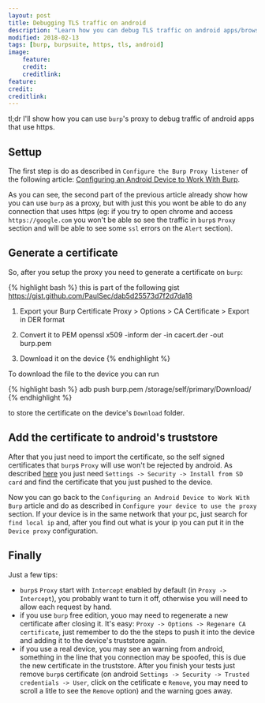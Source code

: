 ```yaml
---
layout: post
title: Debugging TLS traffic on android
description: "Learn how you can debug TLS traffic on android apps/browsing"
modified: 2018-02-13
tags: [burp, burpsuite, https, tls, android]
image:
    feature:
    credit:
    creditlink:
feature:
credit:
creditlink:
---
```


tl;dr
I'll show how you can use `burp`'s proxy to debug traffic of android apps that use https.


## Settup
The first step is do as described in `Configure the Burp Proxy listener` of the following article: [Configuring an Android Device to Work With Burp](https://support.portswigger.net/customer/portal/articles/1841101-configuring-an-android-device-to-work-with-burp).

As you can see, the second part of the previous article already show how you can use `burp` as a proxy, but with just this you wont be able to do any connection that uses https (eg: if you try to open chrome and access `https://google.com` you won't be able so see the traffic in `burp`s `Proxy` section and will be able to see some `ssl` errors on the `Alert` section).

## Generate a certificate
So, after you setup the proxy you need to generate a certificate on `burp`:

{% highlight bash %}
this is part of the following gist https://gist.github.com/PaulSec/dab5d25573d7f2d7da18

1. Export your Burp Certificate
Proxy > Options > CA Certificate > Export in DER format

2. Convert it to PEM
openssl x509 -inform der -in cacert.der -out burp.pem

4. Download it on the device
{% endhighlight %}

To download the file to the device you can run

{% highlight bash %}
adb push burp.pem /storage/self/primary/Download/
{% endhighlight %}

to store the certificate on the device's `Download` folder.

## Add the certificate to android's truststore
After that you just need to import the certificate, so the self signed certificates that `burp`s `Proxy` will use won't be rejected by android.
As described [here](https://stackoverflow.com/a/32887169/3939522) you just need `Settings -> Security -> Install from SD card` and find the certificate that you just pushed to the device.

Now you can go back to the `Configuring an Android Device to Work With Burp` article and do as described in `Configure your device to use the proxy` section. If your device is in the same network that your pc, just search for `find local ip` and, after you find out what is your ip you can put it in the `Device proxy` configuration.

## Finally
Just a few tips:
- `burp`s `Proxy` start with `Intercept` enabled by default (in `Proxy -> Intercept`), you probably want to turn it off, otherwise you will need to allow each request by hand.
- if you use `burp` free edition, youo may need to regenerate a new certificate after closing it.  It's easy: `Proxy -> Options -> Regenare CA certificate`, just remember to do the the steps to push it into the device and adding it to the device's truststore again.
- if you use a real device, you may see an warning from android, something in the line that you connection may be spoofed, this is due the new certificate in the truststore. After you finish your tests just remove `burp`s certificate (on android `Settings -> Security -> Trusted credentials -> User`, click on the cetificate e `Remove`, you may need to scroll a litle to see the `Remove` option) and the warning goes away.
